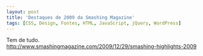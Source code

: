 ```yaml
---
layout: post
title: 'Destaques de 2009 da Smashing Magazine'
tags: [CSS, Design, Fontes, HTML, JavaScript, jQuery, WordPress]
---
```


Tem de tudo.<br>
<http://www.smashingmagazine.com/2009/12/29/smashing-highlights-2009>
